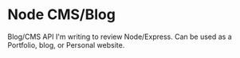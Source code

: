 # Node CMS/Blog
Blog/CMS API I'm writing to review Node/Express. Can be used as a Portfolio, blog, or Personal website.
